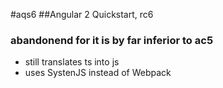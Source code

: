 #aqs6
##Angular 2 Quickstart, rc6
### abandonend for it is by far inferior to ac5
* still translates ts into js
* uses SystenJS instead of Webpack 